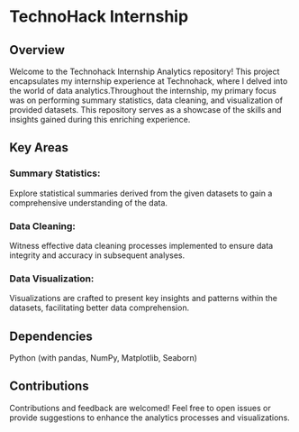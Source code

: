 # TechnoHack Internship

## Overview

Welcome to the Technohack Internship Analytics repository! This project encapsulates my internship experience at Technohack, where I delved into the world of data analytics.Throughout the internship, my primary focus was on performing summary statistics, data cleaning, and visualization of provided datasets. This repository serves as a showcase of the skills and insights gained during this enriching experience.

## Key Areas

### Summary Statistics: 

Explore statistical summaries derived from the given datasets to gain a comprehensive understanding of the data.

### Data Cleaning: 

Witness effective data cleaning processes implemented to ensure data integrity and accuracy in subsequent analyses.

### Data Visualization: 

Visualizations are crafted to present key insights and patterns within the datasets, facilitating better data comprehension.

## Dependencies

Python (with pandas, NumPy, Matplotlib, Seaborn)

## Contributions

Contributions and feedback are welcomed! Feel free to open issues or provide suggestions to enhance the analytics processes and visualizations.
